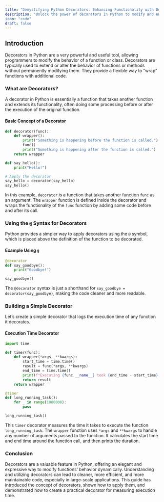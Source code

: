 ```yaml
---
title: "Demystifying Python Decorators: Enhancing Functionality with Decorators"
description: "Unlock the power of decorators in Python to modify and enhance the functionality of functions and methods dynamically. This guide delves into the principles of decorators and shows you how to create them with practical, real-world examples."
icon: "code"
draft: false
---
```


## Introduction

Decorators in Python are a very powerful and useful tool, allowing programmers to modify the behavior of a function or class. Decorators are typically used to extend or alter the behavior of functions or methods without permanently modifying them. They provide a flexible way to "wrap" functions with additional code.

### What are Decorators?

A decorator in Python is essentially a function that takes another function and extends its functionality, often doing some processing before or after the execution of the original function.

#### Basic Concept of a Decorator
```python
def decorator(func):
    def wrapper():
        print("Something is happening before the function is called.")
        func()
        print("Something is happening after the function is called.")
    return wrapper

def say_hello():
    print("Hello!")

# Apply the decorator
say_hello = decorator(say_hello)
say_hello()
```
In this example, `decorator` is a function that takes another function `func` as an argument. The `wrapper` function is defined inside the decorator and wraps the functionality of the `func` function by adding some code before and after its call.

### Using the `@` Syntax for Decorators

Python provides a simpler way to apply decorators using the `@` symbol, which is placed above the definition of the function to be decorated.

#### Example Using `@`
```python
@decorator
def say_goodbye():
    print("Goodbye!")

say_goodbye()
```
The `@decorator` syntax is just a shorthand for `say_goodbye = decorator(say_goodbye)`, making the code cleaner and more readable.

### Building a Simple Decorator

Let’s create a simple decorator that logs the execution time of any function it decorates.

#### Execution Time Decorator
```python
import time

def timer(func):
    def wrapper(*args, **kwargs):
        start_time = time.time()
        result = func(*args, **kwargs)
        end_time = time.time()
        print(f"Executing {func.__name__} took {end_time - start_time} seconds.")
        return result
    return wrapper

@timer
def long_running_task():
    for _ in range(1000000):
        pass

long_running_task()
```
This `timer` decorator measures the time it takes to execute the function `long_running_task`. The `wrapper` function uses `*args` and `**kwargs` to handle any number of arguments passed to the function. It calculates the start time and end time around the function call, and then prints the duration.

### Conclusion

Decorators are a valuable feature in Python, offering an elegant and expressive way to modify functions' behavior dynamically. Understanding and utilizing decorators can lead to cleaner, more efficient, and more maintainable code, especially in large-scale applications. This guide has introduced the concept of decorators, shown how to apply them, and demonstrated how to create a practical decorator for measuring execution time.